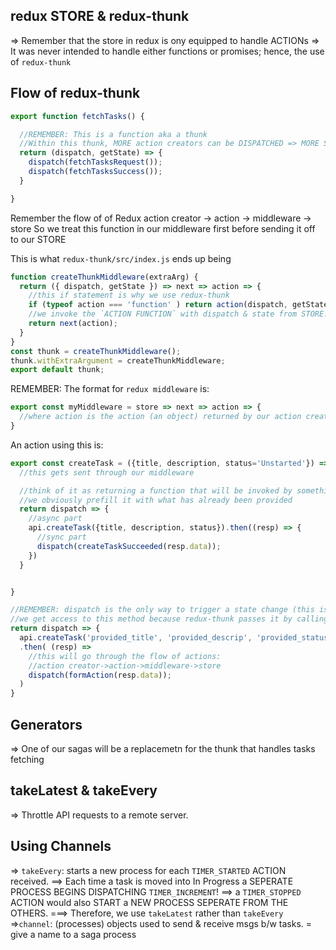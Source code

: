 
## redux STORE & redux-thunk
=> Remember that the store in redux is ony equipped to handle ACTIONs
=> It was never intended to handle either functions or promises; hence, 
the use of `redux-thunk`


## Flow of redux-thunk
```js
export function fetchTasks() {

  //REMEMBER: This is a function aka a thunk 
  //Within this thunk, MORE action creators can be DISPATCHED => MORE SIDE EFFECTS!
  return (dispatch, getState) => {
    dispatch(fetchTasksRequest());
    dispatch(fetchTasksSuccess());
  }

}
```

Remember the flow of of Redux
action creator -> action -> middleware -> store
So we treat this function in our middleware first before sending it off to 
our STORE

This is what `redux-thunk/src/index.js` ends up being

```js
function createThunkMiddleware(extraArg) {
  return ({ dispatch, getState }) => next => action => {
    //this if statement is why we use redux-thunk
    if (typeof action === 'function' ) return action(dispatch, getState, extraArgument);
    //we invoke the `ACTION FUNCTION` with dispatch & state from STORE!
    return next(action);
  }
}
const thunk = createThunkMiddleware();
thunk.withExtraArgument = createThunkMiddleware;
export default thunk;
```
REMEMBER: The format for `redux middleware` is: 
```js
export const myMiddleware = store => next => action => {
  //where action is the action (an object) returned by our action creator 
}
```

An action using this is: 
```js 
export const createTask = ({title, description, status='Unstarted'}) => {
  //this gets sent through our middleware

  //think of it as returning a function that will be invoked by something, 
  //we obviously prefill it with what has already been provided
  return dispatch => {
    //async part
    api.createTask({title, description, status}).then((resp) => {
      //sync part
      dispatch(createTaskSucceeded(resp.data));
    })
  }


}
```


```js
//REMEMBER: dispatch is the only way to trigger a state change (this is stored in the store)
//we get access to this method because redux-thunk passes it by calling our ACTION METHOD
return dispatch => {
  api.createTask('provided_title', 'provided_descrip', 'provided_status')
  .then( (resp) => 
    //this will go through the flow of actions: 
    //action creator->action->middleware->store
    dispatch(formAction(resp.data)); 
  )
}

```


## Generators 
=> One of our sagas will be a replacemetn for the thunk that handles tasks fetching

## takeLatest & takeEvery
=> Throttle API requests to a remote server. 

## Using Channels
=> `takeEvery`: starts a new process for each `TIMER_STARTED` ACTION received. 
==> Each time a task is moved into In Progress a SEPERATE PROCESS BEGINS DISPATCHING `TIMER_INCREMENT`!
==> a `TIMER_STOPPED` ACTION would also START a NEW PROCESS SEPERATE FROM THE OTHERS. 
===> Therefore, we use `takeLatest` rather than `takeEvery`
=>`channel`: (processes) objects used to send & receive msgs b/w tasks. = give a name to a saga process

## 
